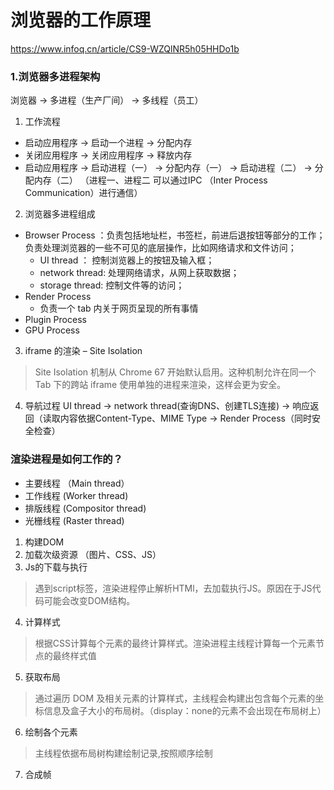# 浏览器的工作原理
https://www.infoq.cn/article/CS9-WZQlNR5h05HHDo1b

### 1.浏览器多进程架构
浏览器 -> 多进程（生产厂间） -> 多线程（员工）</br>

1. 工作流程
* 启动应用程序 -> 启动一个进程 -> 分配内存 
* 关闭应用程序 -> 关闭应用程序 -> 释放内存 
* 启动应用程序 -> 启动进程（一） -> 分配内存（一）
             -> 启动进程（二） -> 分配内存（二）
             （进程一、进程二 可以通过IPC （Inter Process Communication）进行通信）

2. 浏览器多进程组成
* Browser Process ：负责包括地址栏，书签栏，前进后退按钮等部分的工作；负责处理浏览器的一些不可见的底层操作，比如网络请求和文件访问；
    * UI thread ： 控制浏览器上的按钮及输入框；
    * network thread: 处理网络请求，从网上获取数据；
    * storage thread: 控制文件等的访问；
* Render Process
    * 负责一个 tab 内关于网页呈现的所有事情
* Plugin Process
* GPU Process

3. iframe 的渲染 – Site Isolation
> Site Isolation 机制从 Chrome 67 开始默认启用。这种机制允许在同一个 Tab 下的跨站 iframe 使用单独的进程来渲染，这样会更为安全。

4. 导航过程
UI thread  -> network thread(查询DNS、创建TLS连接) -> 响应返回（读取内容依据Content-Type、MIME Type -> 
Render Process（同时安全检查）

### 渲染进程是如何工作的？
* 主要线程 （Main thread）
* 工作线程  (Worker thread)
* 排版线程  (Compositor thread)
* 光栅线程  (Raster thread)

1. 构建DOM
2. 加载次级资源 （图片、CSS、JS）
3. Js的下载与执行
> 遇到script标签，渲染进程停止解析HTMl，去加载执行JS。原因在于JS代码可能会改变DOM结构。
4. 计算样式
> 根据CSS计算每个元素的最终计算样式。渲染进程主线程计算每一个元素节点的最终样式值
5. 获取布局
> 通过遍历 DOM 及相关元素的计算样式，主线程会构建出包含每个元素的坐标信息及盒子大小的布局树。（display：none的元素不会出现在布局树上）
6. 绘制各个元素
> 主线程依据布局树构建绘制记录,按照顺序绘制
7. 合成帧














